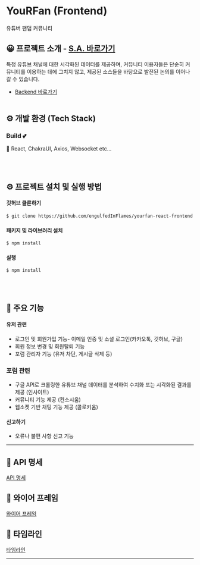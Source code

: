 # YouRFan (Frontend)

유튜버 팬덤 커뮤니티

## 😀 프로젝트 소개 - <a href="https://www.notion.so/YouRFan-2bb68cf96de6415eb4686b7508e5cfa2?pvs=4">S.A. 바로가기</a>

특정 유튜브 채널에 대한 시각화된 데이터를 제공하며, 커뮤니티 이용자들은 단순히 커뮤니티를 이용하는 데에 그치지 않고, 제공된 소스들을 바탕으로 발전된 논의를 이어나갈 수 있습니다.

- <a href="https://github.com/engulfedInFlames/yourfan-backend">Backend 바로가기</a>
  <br>
  <br>

## ⚙️ 개발 환경 (Tech Stack)

### Build 💕

🚀 React, ChakraUI, Axios, Websocket etc...

<br>
<br>

## ⚙️ 프로젝트 설치 및 실행 방법

#### 깃허브 클론하기

```zsh
$ git clone https://github.com/engulfedInFlames/yourfan-react-frontend.git
```

#### 패키지 밎 라이브러리 설치

```zsh
$ npm install
```

#### 실행

```zsh
$ npm install
```

<br>
<br>

## 📌 주요 기능

#### 유저 관련

- 로그인 및 회원가입 기능- 이메일 인증 및 소셜 로그인(카카오톡, 깃허브, 구글)
- 회원 정보 변경 및 회원탈퇴 기능
- 포럼 관리자 기능 (유저 차단, 게시글 삭제 등)

### 포럼 관련

- 구글 API로 크롤링한 유튜브 채널 데이터를 분석하여 수치화 또는 시각화된 결과를 제공 (인사이트)
- 커뮤니티 기능 제공 (컨소시움)
- 웹소켓 기반 채팅 기능 제공 (콜로키움)

#### 신고하기

- 오류나 불편 사항 신고 기능

---

## 🚩 API 명세

[API 명세](https://docs.google.com/spreadsheets/d/135v9VvDFzHNy2wzKk5ZMbizSB2fBHj7W5nrc4eNkrMs/edit#gid=0)

## 🚩 와이어 프레임

[와이어 프레임](https://www.figma.com/file/R0bb46v2NdDEoHdE3wGZqG/Shortcut?type=design&node-id=1%3A10&t=n8tSgi9OvRzIBrbf-1)

## 🚩 타임라인

[타임라인](https://docs.google.com/spreadsheets/d/1qywpOfHa5c4m72p-sscBAMGw2m0sWjcGMaSw6MOqikg/edit#gid=1115838130)

---
